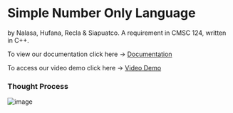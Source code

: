 # Simple Number Only Language 
by Nalasa, Hufana, Recla & Siapuatco. A requirement in CMSC 124, written in C++.

To view our documentation click here -> [Documentation](https://docs.google.com/document/d/12d75sflc3E1Q_ZHN3MRkMoTqZnyLlmTXtGzUoidwckw/edit?usp=sharing)

To access our video demo click here -> [Video Demo](https://drive.google.com/file/d/1Sp0kmktF8nDtLRKjoerc8j3tBLa0nvWQ/view)


### Thought Process

![image](https://github.com/OneL-H/CMSC124_SNOL/assets/119466176/f777dcd9-1a15-4f2d-8a02-8b697cc0e6fd)





